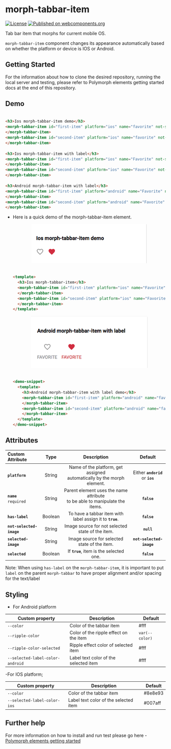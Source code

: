 # morph-tabbar-item

[![License](https://img.shields.io/badge/License-Apache%202.0-blue.svg)](https://opensource.org/licenses/Apache-2.0) [![Published on webcomponents.org](https://img.shields.io/badge/webcomponents.org-published-blue.svg)](https://www.webcomponents.org/element/PolymerElements/paper-progress)

Tab bar item that morphs for current mobile OS.

`morph-tabbar-item` component changes its appearance automatically based on whether the platform or device is IOS or Android.

## Getting Started

For the information about how to clone the desired repository, running the local server and testing, please refer to Polymorph elements getting started docs at the end of this repository.

## Demo

<!---

```

<custom-element-demo>
  <template>
    <script src="../webcomponentsjs/webcomponents-lite.js"></script>
    <link rel="import" href="morph-tabbar-item.html">
    <style>
      morph-tabbar-item {
      	--color: gray;
        --selected-label-color-android: gray;
        --selected-label-color-ios: #bd2d40;
      }
    </style>
    <next-code-block></next-code-block>
  </template>
</custom-element-demo>
```

-->

```html

<h3>Ios morph-tabbar-item demo</h3>
<morph-tabbar-item id="first-item" platform="ios" name="favorite" not-selected-image="img/icon.svg" selected-image="img/icon_selected.svg">
</morph-tabbar-item>
<morph-tabbar-item id="second-item" platform="ios" name="favorite" not-selected-image="img/icon.svg" selected-image="img/icon_selected.svg" selected>
</morph-tabbar-item>

<h3>Ios morph-tabbar-item with label</h3>
<morph-tabbar-item id="first-item" platform="ios" name="Favorite" not-selected-image="img/icon.svg" selected-image="img/icon_selected.svg"  has-label>Favorite
</morph-tabbar-item>
<morph-tabbar-item id="second-item" platform="ios" name="Favorite" not-selected-image="img/icon.svg" selected-image="img/icon_selected.svg" selected has-label>Favorite
</morph-tabbar-item>

<h3>Android morph-tabbar-item with label</h3>
<morph-tabbar-item id="first-item" platform="android" name="Favorite" not-selected-image="img/icon.svg" selected-image="img/icon_selected.svg"  has-label>Heart
</morph-tabbar-item>
<morph-tabbar-item id="second-item" platform="android" name="Favorite" not-selected-image="img/icon.svg" selected-image="img/icon_selected.svg" selected has-label>Heart
</morph-tabbar-item>

```

- Here is a quick demo of the morph-tabbar-item element.

  <p align="center">
    <img src="demo-images/ios-demo.png" alt="IOS morph-tabbar-item demo"/>
  </p>

  ```html

  <template>
    <h3>Ios morph-tabbar-item</h3>
    <morph-tabbar-item id="first-item" platform="ios" name="Favorite" not-selected-image="../img/icon.svg" selected-image="../img/icon_selected.svg">
    </morph-tabbar-item>
    <morph-tabbar-item id="second-item" platform="ios" name="Favorite" not-selected-image="../img/icon.svg" selected-image="../img/icon_selected.svg" selected>
    </morph-tabbar-item>
  </template>

  ```

  <p align="center">
    <img src="demo-images/android-demo.png" alt="Android morph-tabbar-item demo"/>
  </p>

  ```html

  <demo-snippet>
    <template>
      <h3>Android morph-tabbar-item with label demo</h3>
      <morph-tabbar-item id="first-item" platform="android" name="favorite" not-selected-image="../img/icon.svg" selected-image="../img/icon_selected.svg" label>
      </morph-tabbar-item>
      <morph-tabbar-item id="second-item" platform="android" name="favorite" not-selected-image="../img/icon.svg" selected-image="../img/icon_selected.svg" label selected>
      </morph-tabbar-item>
    </template>
  </demo-snippet>

  ```

## Attributes

|      Custom Attribute      |   Type  |                                   Description                                  |              Default              |
|:--------------------------|:-------:|:------------------------------------------------------------------------------:|:---------------------------------:|
|       **`platform`**       |  String | Name of the platform, get assigned<br> automatically by the morph element.     | Either **`andorid`** or **`ios`** |
| **`name`** <br> `required` |  String | Parent element uses the name attribute<br> to be able to manipulate the items. | **`false`**                       |
|         **`has-label`**        | Boolean | To have a tabbar item with label assign it to **`true`**.                      | **`false`**                       |
| **`not-selected-image`**   |  String | Image source for not selected state of the item.                               | **`null`**                        |
|    **`selected-image`**    |  String | Image source for selected state of the item.                                   | **`not-selected-image`**          |
|       **`selected`**       | Boolean | If  **`true`**, item is the selected one.                                      | **`false`**                       |

Note: When using `has-label` on the `morph-tabbar-item`, it is important to put `label` on the parent `morph-tabbar` to have proper alignment and/or spacing for the text/label

## Styling

- For Android platform

Custom property                  | Description                            | Default
---------------------------------|----------------------------------------|--------------------
`--color`                        | Color of the tabbar item               | #fff
`--ripple-color`                 | Color of the ripple effect on the item | `var(--color)`
`--ripple-color-selected`        | Ripple effect color of selected item   | #fff
`--selected-label-color-android` | Label text color of the selected item  | #fff

-For IOS platform;

Custom property                  | Description                            | Default
---------------------------------|----------------------------------------|--------------------
`--color`                        | Color of the tabbar item               | #8e8e93
`--selected-label-color-ios`     | Label text color of the selected item  | #007aff

## Further help

For more information on how to install and run test please go here - [Polymorph elements getting started]

[Polymorph elements getting started]: https://github.com/moduware/polymorph-components/blob/master/INFO.md
